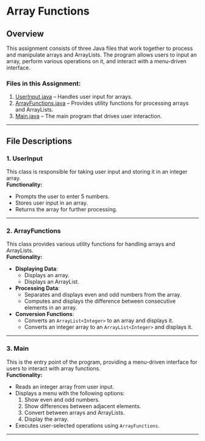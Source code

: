 # Array Functions

## Overview
This assignment consists of three Java files that work together to process and manipulate arrays and ArrayLists. The program allows users to input an array, perform various operations on it, and interact with a menu-driven interface.

### Files in this Assignment:
1. [UserInput.java](UserInput.java) – Handles user input for arrays.
2. [ArrayFunctions.java](ArrayFunctions.java) – Provides utility functions for processing arrays and ArrayLists.
3. [Main.java](Main.java) – The main program that drives user interaction.

---

## File Descriptions

### 1. UserInput
This class is responsible for taking user input and storing it in an integer array.  
**Functionality:**
- Prompts the user to enter 5 numbers.
- Stores user input in an array.
- Returns the array for further processing.

---

### 2. ArrayFunctions
This class provides various utility functions for handling arrays and ArrayLists.  
**Functionality:**
- **Displaying Data**:
  - Displays an array.
  - Displays an ArrayList.
- **Processing Data**:
  - Separates and displays even and odd numbers from the array.
  - Computes and displays the difference between consecutive elements in an array.
- **Conversion Functions**:
  - Converts an `ArrayList<Integer>` to an array and displays it.
  - Converts an integer array to an `ArrayList<Integer>` and displays it.

---

### 3. Main
This is the entry point of the program, providing a menu-driven interface for users to interact with array functions.  
**Functionality:**
- Reads an integer array from user input.
- Displays a menu with the following options:
  1. Show even and odd numbers.
  2. Show differences between adjacent elements.
  3. Convert between arrays and ArrayLists.
  4. Display the array.
- Executes user-selected operations using `ArrayFunctions`.

---
